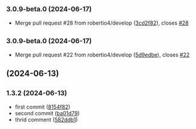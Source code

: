 ## <small>3.0.9-beta.0 (2024-06-17)</small>

* Merge pull request #28 from robertio4/develop ([3cd2f82](https://github.com/robertio4/bloobirds/commit/3cd2f82)), closes [#28](https://github.com/robertio4/bloobirds/issues/28)



## <small>3.0.9-beta.0 (2024-06-17)</small>

* Merge pull request #22 from robertio4/develop ([5d9edbe](https://github.com/robertio4/bloobirds/commit/5d9edbe)), closes [#22](https://github.com/robertio4/bloobirds/issues/22)



##  (2024-06-13)




## <small>1.3.2 (2024-06-13)</small>

* first commit ([8154f82](https://github.com/robertio4/bloobirds/commit/8154f82))
* second commit ([ba01d79](https://github.com/robertio4/bloobirds/commit/ba01d79))
* thrid comment ([582ddb1](https://github.com/robertio4/bloobirds/commit/582ddb1))



